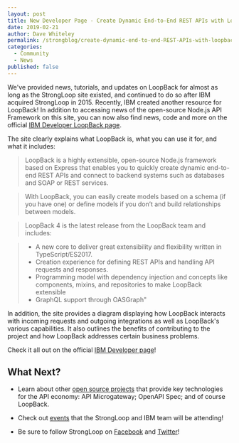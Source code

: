 ```yaml
---
layout: post
title: New Developer Page - Create Dynamic End-to-End REST APIs with LoopBack 4
date: 2019-02-21
author: Dave Whiteley
permalink: /strongblog/create-dynamic-end-to-end-REST-APIs-with-loopback4/
categories:
  - Community
  - News
published: false
---
```


We've provided news, tutorials, and updates on LoopBack for almost as long as the StrongLoop site existed, and continued to do so after IBM acquired StrongLoop in 2015. Recently, IBM created another resource for LoopBack! In addition to accessing news of the open-source Node.js API Framework on this site, you can now also find news, code and more on the official [IBM Developer LoopBack page](https://developer.ibm.com/open/projects/loopback/). 
<!--more-->

The site clearly explains what LoopBack is, what you can use it for, and what it includes:

> LoopBack is a highly extensible, open-source Node.js framework based on Express that enables you to quickly create dynamic end-to-end REST APIs and connect to backend systems such as databases and SOAP or REST services.

>With LoopBack, you can easily create models based on a schema (if you have one) or define models if you don’t and build relationships between models.

> LoopBack 4 is the latest release from the LoopBack team and includes:

> - A new core to deliver great extensibility and flexibility written in TypeScript/ES2017.
> - Creation experience for defining REST APIs and handling API requests and responses.
> - Programming model with dependency injection and concepts like components, mixins, and repositories to make LoopBack extensible
> - GraphQL support through OASGraph"

In addition, the site provides a diagram displaying how LoopBack interacts with incoming requests and outgoing integrations as well as LoopBack's various capabilities. It also outlines the benefits of contributing to the project and how LoopBack addresses certain business problems. 

Check it all out on the official [IBM Developer page](https://developer.ibm.com/open/projects/loopback/)!

## What Next?

* Learn about other [open source projects](https://strongloop.com/projects/) that provide key technologies for the API economy: API Microgateway; OpenAPI Spec; and of course LoopBack. 

* Check out [events](https://strongloop.com/events/) that the StrongLoop and IBM team will be attending!

* Be sure to follow StrongLoop on [Facebook](https://www.facebook.com/strongloop/) and [Twitter](https://twitter.com/StrongLoop)!
